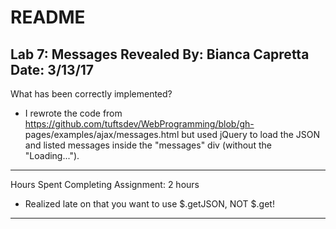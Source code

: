 # README
Lab 7: Messages Revealed
By: Bianca Capretta
Date: 3/13/17
--------------------------------------------------------------------------------
What has been correctly implemented?
- I rewrote the code from https://github.com/tuftsdev/WebProgramming/blob/gh-
	pages/examples/ajax/messages.html but used jQuery to load the JSON and listed
	messages inside the "messages" div (without the "Loading...").
--------------------------------------------------------------------------------
Hours Spent Completing Assignment: 2 hours
- Realized late on that you want to use $.getJSON, NOT $.get!
--------------------------------------------------------------------------------